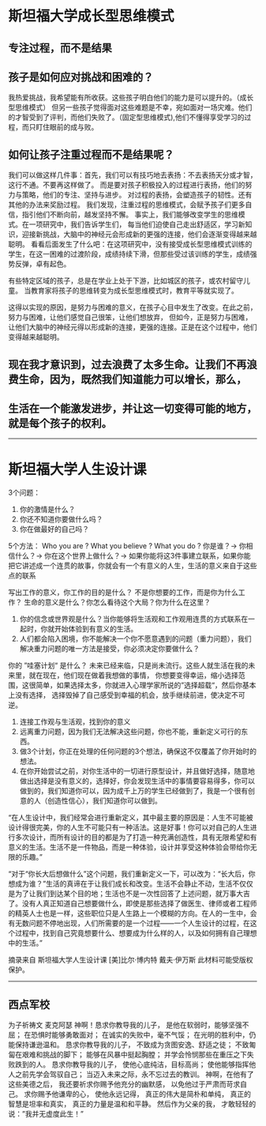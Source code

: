
# 斯坦福大学成长型思维模式

## 专注过程，而不是结果

## 孩子是如何应对挑战和困难的？

我热爱挑战，我希望能有所收获。这些孩子明白他们的能力是可以提升的。（成长型思维模式）
但另一些孩子觉得面对这些难题是不幸，宛如面对一场灾难。他们的才智受到了评判，而他们失败了。（固定型思维模式),他们不懂得享受学习的过程，而只盯住眼前的成与败。

## 如何让孩子注重过程而不是结果呢？

我们可以做这样几件事：首先，我们可以有技巧地去表扬：不去表扬天分或才智，这行不通。不要再这样做了。
而是要对孩子积极投入的过程进行表扬，他们的努力与策略，他们的专注、坚持与进步。
对过程的表扬，会塑造孩子的韧性。还有其他的办法来奖励过程。
我们发现，注重过程的思维模式，会赋予孩子们更多自信，指引他们不断向前，越发坚持不懈。
事实上，我们能够改变学生的思维模式。在一项研究中，我们告诉学生们，
每当他们迫使自己走出舒适区，学习新知识，迎接新挑战，大脑中的神经元会形成新的更强的连接，他们会逐渐变得越来越聪明。
看看后面发生了什么吧：在这项研究中，没有接受成长型思维模式训练的学生，在这一困难的过渡阶段，成绩持续下滑，但那些受过该训练的学生，成绩强势反弹，卓有起色。


有些特定区域的孩子，总是在学业上处于下游，比如城区的孩子，或农村留守儿童。
当教育家将孩子的思维转变为成长型思维模式时，教育平等就实现了。

这得以实现的原因，是努力与困难的意义，在孩子心目中发生了改变。在此之前，努力与困难，让他们感觉自己很笨，让他们想放弃，
但如今，正是努力与困难，让他们大脑中的神经元得以形成新的连接，更强的连接。正是在这个过程中，他们变得越来越聪明。

## 现在我才意识到，过去浪费了太多生命。让我们不再浪费生命，因为，既然我们知道能力可以增长，那么，

## 生活在一个能激发进步，并让这一切变得可能的地方，就是每个孩子的权利。




---

# 斯坦福大学人生设计课

3个问题：

1. 你的激情是什么？
2. 你还不知道你要做什么吗？
3. 你在做最好的自己吗？
   
5个方法：
Who you are ? What you believe ? What you do ?
你是谁？-> 你相信什么？-> 你在这个世界上做什么？->
如果你能将这3件事建立联系，如果你能把它讲述成一个连贯的故事，你就会有一个有意义的人生，生活的意义来自于这些点的联系

写出工作的意义，你工作的目的是什么？
不是你想要的工作，而是你为什么工作？
生命的意义是什么？你怎么看待这个大局？你为什么在这里？
1. 你的信念或世界观是什么？当你能够将生活观和工作观用连贯的方式联系在一起时，你就开始体验到有意义的生活。
2. 人们都会陷入困境，你不能解决一个你不愿意遇到的问题（重力问题），我们解决重力问题的唯一方法是接受，你必须决定你要做什么？

你的 ”哇塞计划“ 是什么？
未来已经来临，只是尚未流行。这些人就生活在我的未来里，就在现在，他们现在做着我想做的事情，
你想要变得幸运，缩小选择范围，这很简单，如果选择太多，你就进入心理学家所说的”选择超载“，然后你基本上没有选择，
选择毁掉了自己感受到幸福的机会，放手继续前进，使决定不可逆。

1. 连接工作观与生活观，找到你的意义
2. 远离重力问题，因为我们无法解决这些问题，你也不能，重新定义可行的东西。
3. 做3个计划，你正在处理的任何问题的3个想法，确保这不仅覆盖了你开始时的想法。
4. 在你开始尝试之前，对你生活中的一切进行原型设计，并且做好选择，随意地做出选择是没有意义的，选择好，你会发现生活中的事情要容易得多，你可以做到的，我们知道你可以，因为成千上万的学生已经做到了，我是一个很有创意的人（创造性信心），我们知道你可以做到。


“在人生设计中，我们经常会进行重新定义，其中最主要的原因是：人生不可能被设计得很完美，你的人生不可能只有一种活法。这是好事！你可以对自己的人生进行多次设计，而所有设计的目的都是为了打造一种充满创造性，具有无限希望和有意义的生活。生活不是一件物品，而是一种体验，设计并享受这种体验会带给你无限的乐趣。”

“对于“你长大后想做什么”这个问题，我们重新定义一下，可以改为：“长大后，你想成为谁？”生活的真谛在于让我们成长和改变。生活不会静止不动，生活不仅仅是为了让我们到达某个目的地；生活也不是一次性回答了上述问题，就万事大吉了。没有人真正知道自己想要做什么，即使是那些选择了做医生、律师或者工程师的精英人士也是一样，这些职位只是人生路上一个模糊的方向。在人的一生中，会有无数问题不停地出现，人们所需要的是一个过程——一个人生设计的过程，在这个过程中，找到自己究竟想要什么、想要成为什么样的人，以及如何拥有自己理想中的生活。”

摘录来自
斯坦福大学人生设计课
[美]比尔·博内特 戴夫·伊万斯
此材料可能受版权保护。



---
## 西点军校

为子祈祷文 麦克阿瑟
神啊！恳求你教导我的儿子，
是他在软弱时，能够坚强不屈；
在恐惧时能够勇敢面对；
在诚实的失败中，毫不气馁；
在光明的胜利中，仍能保持谦逊温和。
恳求你教导我的儿子，
不致成为贪图安逸、舒适之徒；
不致匍匐在艰难和挑战的脚下；
能够在风暴中挺起胸膛；
并学会怜悯那些在重压之下失败跌到的人。
恳求你教导我的儿子，
使他心底纯洁，目标高尚；
使他能够指挥他人之前先学会驾驭自己；
当迈入未来之际，永不忘过去的教训。
神啊，在他有了这些美德之后，
我还要祈求你赐予他充分的幽默感，
以免他过于严肃而苛求自己。
求你赐予他谦卑的心，
使他永远记得，
真正的伟大是简朴和单纯，
真正的智慧是坦率和真实，
真正的力量是温和和平静。
然后作为父亲的我，
才敢轻轻的说：”我并无虚度此生！”